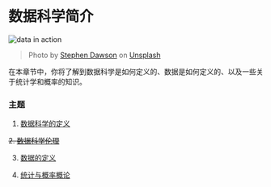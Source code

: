 # 数据科学简介

![data in action](../images/data.jpg)
> Photo by <a href="https://unsplash.com/@dawson2406?utm_source=unsplash&utm_medium=referral&utm_content=creditCopyText">Stephen Dawson</a> on <a href="https://unsplash.com/s/photos/data?utm_source=unsplash&utm_medium=referral&utm_content=creditCopyText">Unsplash</a>

在本章节中，你将了解到数据科学是如何定义的、数据是如何定义的、以及一些关于统计学和概率的知识。

### 主题

1. [数据科学的定义](../01-defining-data-science/README.md)

~~2. [数据科学伦理](../02-ethics/README.md)~~

3. [数据的定义](../03-defining-data/README.md)

4. [统计与概率概论](../04-stats-and-probability/README.md)

